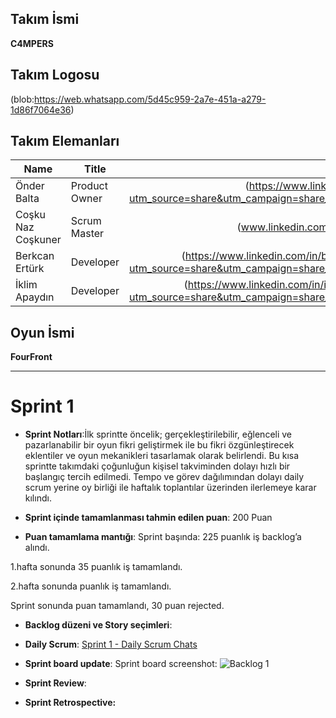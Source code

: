 ## **Takım İsmi**

**C4MPERS** 

## **Takım Logosu**

(blob:https://web.whatsapp.com/5d45c959-2a7e-451a-a279-1d86f7064e36)

## Takım Elemanları

| <div align="center">Name</div>   | <div align="center">Title</div>  | <div align="center">Socials</div>     |
| :---------- | :---------- | :----------: |
| Önder Balta   | Product Owner     | (https://www.linkedin.com/in/onderbalta?utm_source=share&utm_campaign=share_via&utm_content=profile&utm_medium=ios_app)  | 
| Coşku Naz Coşkuner     | Scrum Master     | (www.linkedin.com/in/coşku-naz-coşkuner) |
| Berkcan Ertürk     | Developer      | (https://www.linkedin.com/in/berkcan-ert%C3%BCrk-9344a7163?utm_source=share&utm_campaign=share_via&utm_content=profile&utm_medium=ios_app)   |
| İklim Apaydın      | Developer     |  (https://www.linkedin.com/in/iklim-apayd%C4%B1n-88b116253?utm_source=share&utm_campaign=share_via&utm_content=profile&utm_medium=ios_app)    |

## Oyun İsmi

**FourFront**

---

# Sprint 1

- **Sprint Notları**:İlk sprintte öncelik; gerçekleştirilebilir, eğlenceli ve pazarlanabilir bir oyun fikri geliştirmek ile bu fikri özgünleştirecek eklentiler ve oyun mekanikleri tasarlamak olarak belirlendi. Bu kısa sprintte takımdaki çoğunluğun kişisel takviminden dolayı hızlı bir başlangıç tercih edilmedi. Tempo ve görev dağılımından dolayı daily scrum yerine oy birliği ile haftalık toplantılar üzerinden ilerlemeye karar kılındı.

- **Sprint içinde tamamlanması tahmin edilen puan**: 200 Puan

- **Puan tamamlama mantığı**:
Sprint başında: 225 puanlık iş backlog’a alındı.

1.hafta sonunda 35 puanlık iş tamamlandı.

2.hafta sonunda  puanlık iş tamamlandı.

Sprint sonunda  puan tamamlandı, 30 puan rejected.

- **Backlog düzeni ve Story seçimleri**: 

- **Daily Scrum**: [Sprint 1 - Daily Scrum Chats](https://imgur.com/a/7ZpaPFQ)

- **Sprint board update**: Sprint board screenshot: 
![Backlog 1]() 



  </details>

- **Sprint Review**: 
  

- **Sprint Retrospective:** 


